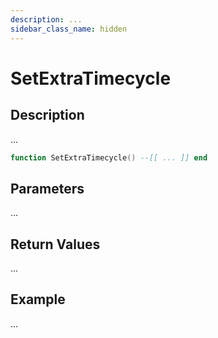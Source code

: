 ```yaml
---
description: ...
sidebar_class_name: hidden
---
```


# SetExtraTimecycle

## Description

...

```lua
function SetExtraTimecycle() --[[ ... ]] end
```

## Parameters

...

## Return Values

...

## Example

...

